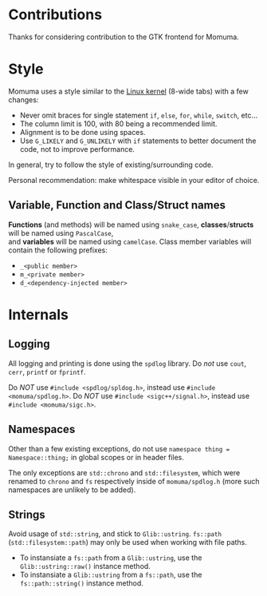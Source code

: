 # Contributions

Thanks for considering contribution to the GTK frontend for Momuma.

# Style

Momuma uses a style similar to the
[Linux kernel](https://www.kernel.org/doc/Documentation/process/coding-style.rst)
(8-wide tabs) with a few changes:

- Never omit braces for single statement `if`, `else`, `for`, `while`, `switch`, etc...
- The column limit is 100, with 80 being a recommended limit.
- Alignment is to be done using spaces.  
- Use `G_LIKELY` and `G_UNLIKELY` with `if` statements to better document the
code, not to improve performance.

In general, try to follow the style of existing/surrounding code.

Personal recommendation: make whitespace visible in your editor of choice.

## Variable, Function and Class/Struct names
**Functions** (and methods) will be named using `snake_case`, **classes**/**structs** will be named using `PascalCase`,  
and **variables** will be named using `camelCase`. Class member variables will contain the following prefixes:

- `_<public member>`
- `m_<private member>`
- `d_<dependency-injected member>`


# Internals

## Logging

All logging and printing is done using the `spdlog` library. Do *not* use `cout`, `cerr`, `printf` or `fprintf`.

Do *NOT* use `#include <spdlog/spldog.h>`, instead use `#include <momuma/spdlog.h>`.
Do *NOT* use `#include <sigc++/signal.h>`, instead use `#include <momuma/sigc.h>`.

## Namespaces

Other than a few existing exceptions, do not use `namespace thing = Namespace::thing;`
in global scopes or in header files.

The only exceptions are `std::chrono` and `std::filesystem`, which were renamed to
`chrono` and `fs` respectively inside of `momuma/spdlog.h` (more such namespaces are unlikely to be added).

## Strings

Avoid usage of `std::string`, and stick to `Glib::ustring`.
`fs::path` (`std::filesystem::path`) may only be used when working with file paths.

- To instansiate a `fs::path` from a `Glib::ustring`, use the `Glib::ustring::raw()` instance method.
- To instansiate a `Glib::ustring` from a `fs::path`, use the `fs::path::string()` instance method.

